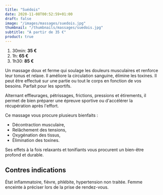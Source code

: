 ```yaml
---
title: "Suédois"
date: 2020-11-08T00:52:59+01:00
draft: false
image: "/images/massages/suedois.jpg"
thumbnail: "/thumbnails/massages/suedois.jpg"
subtitle: "A partir de 35 €"
product: true
---
```


1. 30min: __35 €__
1. 1h: __65 €__
1. 1h30: __85 €__

Un massage doux et ferme qui soulage les douleurs musculaires et renforce leur tonus et relaxe.
Il améliore la circulation sanguine, élimine les toxines.
Il peut être effectué sur une partie ou tout le corps en fonction de vos besoins.
Parfait pour les sportifs.

Alternant effleurages, pétrissages, frictions, pressions et étirements, il permet de bien préparer une épreuve sportive 
ou d'accélérer la récupération après l'effort.

Ce massage vous procure plusieurs bienfaits :

* Décontraction musculaire,
* Relâchement des tensions,
* Oxygénation des tissus,
* Élimination des toxines.

Ses effets à la fois relaxants et tonifiants vous procurent un bien-être profond et durable.


## Contres indications

État inflammatoire, fièvre, phlébite, hypertension non traitée.
Femme enceinte à préciser lors de la prise de rendez-vous.